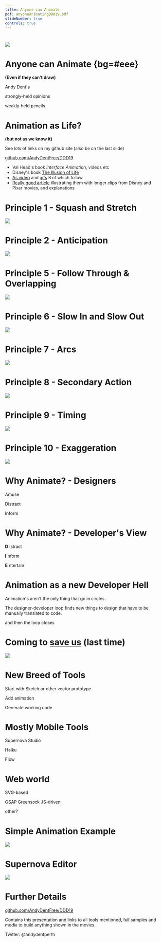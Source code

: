 ```yaml
---
title: Anyone can Animate
pdf: anyoneAnimatingDDD19.pdf
slideNumber: true
controls: true
---
```


#
![](./assets/SponsorsBlack.png)


# Anyone can Animate {bg=#eee}

**(Even if they can't draw)**

Andy Dent's

strongly-held opinions

weakly-held pencils

# Animation as Life?

**(but not as we know it)**

See lots of links on my github site (also be on the last slide)

[github.com/AndyDentFree/DDD19][gh]

- Val Head's book _Interface Animation_, videos etc
- Disney's book [The Illusion of Life][ill]
- [As video][12p] and [gifs][12g] 8 of which follow
- [Really good article][Dis12] illustrating them with longer clips from Disney and Pixar movies, and explanations


# Principle 1 - Squash and Stretch

![](./assets/12p_squashandstretch.gif)

# Principle 2 - Anticipation

![](./assets/12p_anticipation.gif)


# Principle 5 - Follow Through & Overlapping

![](./assets/12p_followthrough.gif)


# Principle 6 - Slow In and Slow Out

![](./assets/12p_slowinout.gif)


# Principle 7 - Arcs

![](./assets/12p_arcs.gif)


# Principle 8 - Secondary Action

![](./assets/12p_secondaryaction.gif)


# Principle 9 - Timing

![](./assets/12p_timing.gif)


# Principle 10 - Exaggeration

![](./assets/12p_exaggeration.gif)



# Why Animate? - Designers

Amuse

Distract

Inform

# Why Animate? - Developer's View

**D** istract

**I** nform

**E** ntertain

# Animation as a new Developer Hell

Animation's aren't the only thing that go in circles.

The designer-developer loop finds new things to design that have to be manually translated to code.

and then the loop closes

# Coming to [save us][flash] (last time)
![](./assets/flashSaviour.png) 

# New Breed of Tools

Start with Sketch or other vector prototype

Add animation

Generate working code

# Mostly Mobile Tools

Supernova Studio

Haiku

Flow 

# Web world

SVG-based

GSAP Greensock JS-driven

other?

# Simple Animation Example

![](./assets/iOSTGdemoAnim.gif)

# Supernova Editor

![](./assets/SupernovaAnimationEditor.png)

# Further Details

[github.com/AndyDentFree/DDD19][gh]

Contains this presentation and links to all tools mentioned, full samples and media to build anything shown in the movies.

Twitter: @andydentperth

[gh]: https://github.com/AndyDentFree/DDD19
[12p]: https://vimeo.com/93206523
[ill]: https://www.amazon.com/Illusion-Life-Disney-Animation/dp/0786860707/ref=sr_1_1?ie=UTF8&qid=1452379828&sr=8-1
[12g]: https://the12principles.tumblr.com/
[flash]: https://www.youtube.com/watch?v=LfmrHTdXgK4
[Dis12]: https://ohmy.disney.com/movies/2016/07/20/twelve-principles-animation-disney/